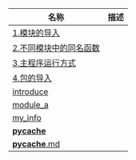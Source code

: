 | 名称 | 描述 |
| - | - |
| [1.模块的导入](1.模块的导入.py) | |
| [2.不同模块中的同名函数](2.不同模块中的同名函数.py) | |
| [3.主程序运行方式](3.主程序运行方式.py) | |
| [4.包的导入](4.包的导入.py) | |
| [introduce](introduce.py) | |
| [module_a](module_a.py) | |
| [my_info](my_info.py) | |
| [__pycache__](__pycache__) | |
| [__pycache__.md](__pycache__.md) | |
